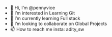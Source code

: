 - 👋 Hi, I’m @pennyvice
- 👀 I’m interested in Learning Git
- 🌱 I’m currently learning Full stack 
- 💞️ I’m looking to collaborate on Global Projects
- 📫 How to reach me insta: adity_sw

<!---
pennyvice/pennyvice is a ✨ special ✨ repository because its `README.md` (this file) appears on your GitHub profile.
You can click the Preview link to take a look at your changes.
--->
